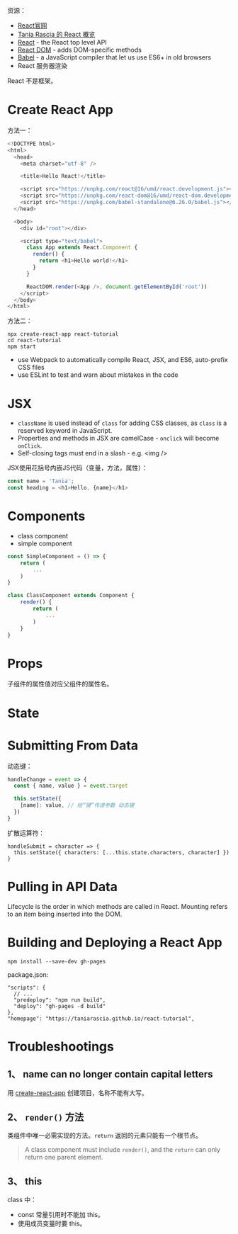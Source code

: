 资源：  
* [React官网](https://react.docschina.org/)  
* [Tania Rascia 的 React 概览](https://www.taniarascia.com/getting-started-with-react/)
* [React](https://reactjs.org/docs/react-api.html) - the React top level API
* [React DOM](https://reactjs.org/docs/react-dom.html) - adds DOM-specific methods
* [Babel](https://babeljs.io/) - a JavaScript compiler that let us use ES6+ in old browsers
* React 服务器渲染

React 不是框架。  

# Create React App
方法一：  
```js
<!DOCTYPE html>
<html>
  <head>
    <meta charset="utf-8" />

    <title>Hello React!</title>

    <script src="https://unpkg.com/react@16/umd/react.development.js"></script>
    <script src="https://unpkg.com/react-dom@16/umd/react-dom.development.js"></script>
    <script src="https://unpkg.com/babel-standalone@6.26.0/babel.js"></script>
  </head>

  <body>
    <div id="root"></div>

    <script type="text/babel">
      class App extends React.Component {
        render() {
          return <h1>Hello world!</h1>
        }
      }

      ReactDOM.render(<App />, document.getElementById('root'))
    </script>
  </body>
</html>
```
方法二：  
```
npx create-react-app react-tutorial
cd react-tutorial
npm start
```
* use Webpack to automatically compile React, JSX, and ES6, auto-prefix CSS files
* use ESLint to test and warn about mistakes in the code

# JSX
* `className` is used instead of `class` for adding CSS classes, as `class` is a reserved keyword in JavaScript.
* Properties and methods in JSX are camelCase - `onclick` will become `onClick`.
* Self-closing tags must end in a slash - e.g. \<img />

JSX使用花括号内嵌JS代码（变量，方法，属性）：  
```js
const name = 'Tania';
const heading = <h1>Hello, {name}</h1>
```

# Components
* class component
* simple component
```js
const SimpleComponent = () => {
    return (
        ...
    )
}

class ClassComponent extends Component {
    render() {
        return (
            ...
        )
    }
}
```

# Props
子组件的属性值对应父组件的属性名。  

# State

# Submitting From Data
动态键：  
```js
handleChange = event => {
  const { name, value } = event.target

  this.setState({
    [name]: value, // 给“键”传递参数 动态键
  })
}
```
扩散运算符：  
```
handleSubmit = character => {
  this.setState({ characters: [...this.state.characters, character] })
}
```

# Pulling in API Data
Lifecycle is the order in which methods are called in React. Mounting refers to an item being inserted into the DOM.  

# Building and Deploying a React App
```
npm install --save-dev gh-pages
```
package.json:  
```
"scripts": {
  // ...
  "predeploy": "npm run build",
  "deploy": "gh-pages -d build"
},
"homepage": "https://taniarascia.github.io/react-tutorial",
```


# Troubleshootings
## 1、 name can no longer contain capital letters
用 [create-react-app](https://github.com/facebook/create-react-app) 创建项目，名称不能有大写。

## 2、 `render()` 方法
类组件中唯一必需实现的方法。`return` 返回的元素只能有一个根节点。  
>A class component must include `render()`, and the `return` can only return one parent element.

## 3、 this
class 中：  
* const 常量引用时不能加 this。
* 使用成员变量时要 this。

